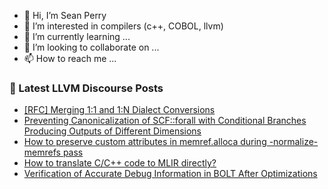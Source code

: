 - 👋 Hi, I’m Sean Perry
- 👀 I’m interested in compilers (c++, COBOL, llvm)
- 🌱 I’m currently learning ...
- 💞️ I’m looking to collaborate on ...
- 📫 How to reach me ...

<!---
s66perry/s66perry is a ✨ special ✨ repository because its `README.md` (this file) appears on your GitHub profile.
You can click the Preview link to take a look at your changes.
--->
### 📕 Latest LLVM Discourse Posts

<!-- DISCOURSE-LLVM:START -->
- [[RFC] Merging 1:1 and 1:N Dialect Conversions](https://discourse.llvm.org/t/rfc-merging-1-1-and-1-n-dialect-conversions/82513#post_9)
- [Preventing Canonicalization of SCF::forall with Conditional Branches Producing Outputs of Different Dimensions](https://discourse.llvm.org/t/preventing-canonicalization-of-scf-forall-with-conditional-branches-producing-outputs-of-different-dimensions/83108#post_12)
- [How to preserve custom attributes in memref.alloca during -normalize-memrefs pass](https://discourse.llvm.org/t/how-to-preserve-custom-attributes-in-memref-alloca-during-normalize-memrefs-pass/83218#post_3)
- [How to translate C/C++ code to MLIR directly?](https://discourse.llvm.org/t/how-to-translate-c-c-code-to-mlir-directly/83222#post_1)
- [Verification of Accurate Debug Information in BOLT After Optimizations](https://discourse.llvm.org/t/verification-of-accurate-debug-information-in-bolt-after-optimizations/82391#post_7)
<!-- DISCOURSE-LLVM:END -->
